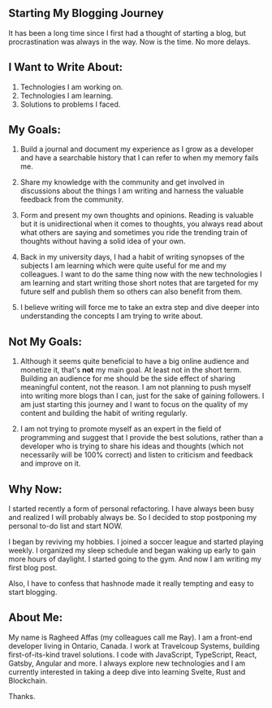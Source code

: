 ## Starting My Blogging Journey

It has been a long time since I first had a thought of starting a blog, but procrastination was always in the way.  Now is the time. No more delays.

## I Want to Write About:

1. Technologies I am working on.
2. Technologies I am learning.
3. Solutions to problems I faced.


## My Goals:

1. Build a journal and document my experience as I grow as a developer and have a searchable history that I can refer to when my memory fails me.

2. Share my knowledge with the community and get involved in discussions about the things I am writing and harness the valuable feedback from the community.

3. Form and present my own thoughts and opinions. Reading is valuable but it is unidirectional when it comes to thoughts, you always read about what others are saying and sometimes you ride the trending train of thoughts without having a solid idea of your own.

4. Back in my university days, I had a habit of writing synopses of the subjects I am learning which were quite useful for me and my colleagues. I want to do the same thing now with the new technologies I am learning and start writing those short notes that are targeted for my future self and publish them so others can also benefit from them.

5. I believe writing will force me to take an extra step and dive deeper into understanding the concepts I am trying to write about.


## **Not** My Goals:

1. Although it seems quite beneficial to have a big online audience and monetize it, that's **not** my main goal. At least not in the short term. Building an audience for me should be the side effect of sharing meaningful content, not the reason. I am not planning to push myself into writing more blogs than I can, just for the sake of gaining followers. I am just starting this journey and I want to focus on the quality of my content and building the habit of writing regularly.

2. I am not trying to promote myself as an expert in the field of programming and suggest that I provide the best solutions, rather than a developer who is trying to share his ideas and thoughts (which not necessarily will be 100% correct) and listen to criticism and feedback and improve on it.


## Why Now:

I started recently a form of personal refactoring. I have always been busy and realized I will probably always be. So I decided to stop postponing my personal to-do list and start NOW.

I began by reviving my hobbies. I joined a soccer league and started playing weekly. I organized my sleep schedule and began waking up early to gain more hours of daylight. I started going to the gym. And now I am writing my first blog post.

Also, I have to confess that hashnode made it really tempting and easy to start blogging.


## About Me:

My name is Ragheed Affas (my colleagues call me Ray). I am a front-end developer living in Ontario, Canada. I work at Travelcoup Systems, building first-of-its-kind travel solutions. I code with JavaScript, TypeScript, React, Gatsby, Angular and more. I always explore new technologies and I am currently interested in taking a deep dive into learning Svelte, Rust and Blockchain.

Thanks.
